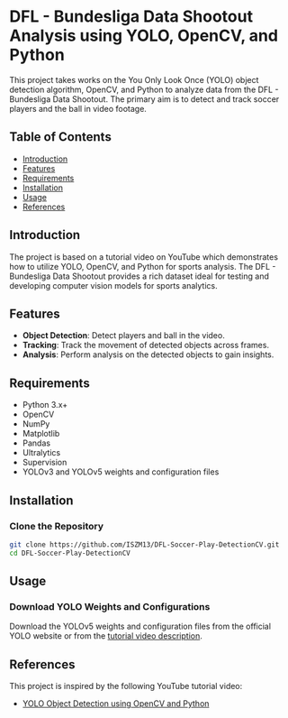 # DFL - Bundesliga Data Shootout Analysis using YOLO, OpenCV, and Python

This project takes works on the You Only Look Once (YOLO) object detection algorithm, OpenCV, and Python to analyze data from the DFL - Bundesliga Data Shootout. The primary aim is to detect and track soccer players and the ball in video footage.

## Table of Contents

- [Introduction](#introduction)
- [Features](#features)
- [Requirements](#requirements)
- [Installation](#installation)
- [Usage](#usage)
- [References](#references)

## Introduction

The project is based on a tutorial video on YouTube which demonstrates how to utilize YOLO, OpenCV, and Python for sports analysis. The DFL - Bundesliga Data Shootout provides a rich dataset ideal for testing and developing computer vision models for sports analytics.

## Features

- **Object Detection**: Detect players and ball in the video.
- **Tracking**: Track the movement of detected objects across frames.
- **Analysis**: Perform analysis on the detected objects to gain insights.

## Requirements

- Python 3.x+
- OpenCV
- NumPy
- Matplotlib
- Pandas
- Ultralytics
- Supervision
- YOLOv3 and YOLOv5 weights and configuration files

## Installation

### Clone the Repository

```bash
git clone https://github.com/ISZM13/DFL-Soccer-Play-DetectionCV.git
cd DFL-Soccer-Play-DetectionCV
```

## Usage

### Download YOLO Weights and Configurations

Download the YOLOv5 weights and configuration files from the official YOLO website or from the [tutorial video description](https://www.youtube.com/watch?v=neBZ6huolkg).

## References

This project is inspired by the following YouTube tutorial video:

- [YOLO Object Detection using OpenCV and Python](https://www.youtube.com/watch?v=neBZ6huolkg)
